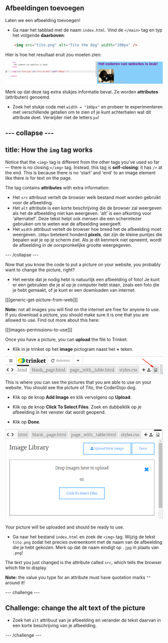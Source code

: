 ## Afbeeldingen toevoegen

Laten we een afbeelding toevoegen!

- Ga naar het tabblad met de naam `index.html`. Vind de `</main>` tag en typ het volgende **daarboven**: 

```html
    <img src="tito.png" alt="Tito the dog" width="100px" />
```

Hier is hoe het resultaat eruit zou moeten zien:

![Image code and picture of Tito](images/egImgCodeTito.png)

Merk op dat deze tag extra stukjes informatie bevat. Ze worden **attributes** (attributen) genoemd.

- Zoek het stukje code met `width = "100px"` en probeer te experimenteren met verschillende getallen om te zien of je kunt achterhalen wat dit attribute doet. Verwijder niet de letters `px`!

## \--- collapse \---

## title: How the `img` tag works

Notice that the `<img>` tag is different from the other tags you've used so far — there is no closing `</img>` tag. Instead, this tag is **self-closing**: it has `/>` at the end. This is because there is no 'start' and 'end' to an image element like there is for text on the page.

The tag contains **attributes** with extra information:

- Het `src` attribuut vertelt de browser welk bestand moet worden gebruikt voor de afbeelding. 
- Het `alt` attribute is een korte beschrijving die de browser zal weergeven als het de afbeelding niet kan weergeven. 'alt' is een afkorting voor 'alternatief'. Deze tekst helpt ook mensen die een schermlezer gebruiken om te weten wat de afbeelding weergeeft.
- Het `width` attribuut vertelt de browser hoe breed het de afbeelding moet weergeven. `100px` betekent honderd **pixels**, dat zijn de kleine puntjes die bepalen wat je op je scherm ziet. Als je dit kenmerk niet opneemt, wordt de afbeelding in de oorspronkelijke grootte weergegeven.

\--- /collapse \---

Now that you know the code to put a picture on your website, you probably want to change the picture, right?

- Het eerste dat je nodig hebt is natuurlijk een afbeelding of foto! Je kunt er een gebruiken die je al op je computer hebt staan, zoals een foto die je hebt gemaakt, of je kunt er een downloaden van internet.

[[[generic-get-picture-from-web]]]

**Note:** not all images you will find on the internet are free for anyone to use. If you download a picture, you should make sure it is one that you are allowed to use. Find out more about this here:

[[[images-permissions-to-use]]]

Once you have a picture, you can **upload** the file to Trinket:

- Klik in je trinket op het **image** pictogram naast het **+** teken. 

![The image icon](images/tktImageIconArrow.png)

This is where you can see the pictures that you are able to use on your website. You should see the picture of Tito, the CoderDojo dog.

- Klik op de knop **Add Image** en klik vervolgens op **Upload**.

- Klik op de knop **Click To Select Files**. Zoek en dubbelklik op je afbeelding in het venster dat wordt geopend.

- Klik op **Done**.

![Image upload area](images/tktUploadImages.png)

Your picture will be uploaded and should be ready to use.

- Ga naar het bestand `index.html` en zoek de `<img>` tag. Wijzig de tekst `tito.png` zodat het precies overeenkomt met de naam van de afbeelding die je hebt gekozen. Merk op dat de naam eindigt op `.jpg` in plaats van `.png`!

The text you just changed is the attribute called `src`, which tells the browser which file to display.

**Note:** the value you type for an attribute must have quotation marks `""` around it!

\--- challenge \---

## Challenge: change the alt text of the picture

- Zoek het `alt` attribuut van je afbeelding en verander de tekst daarvan in een korte beschrijving van je afbeelding. 

\--- /challenge \---